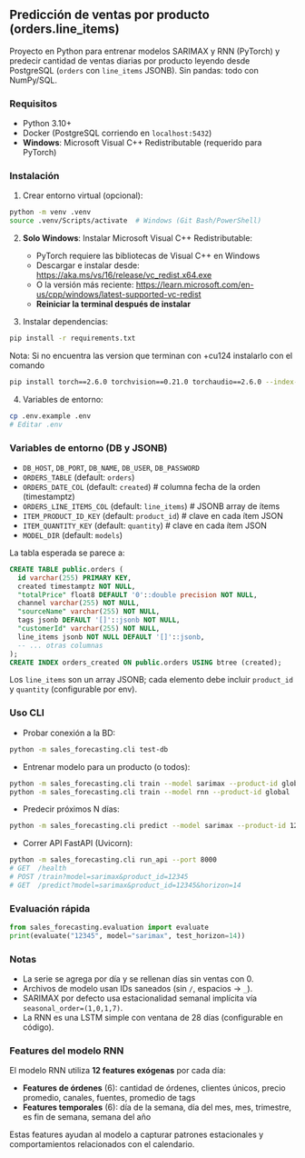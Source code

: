 ## Predicción de ventas por producto (orders.line_items)

Proyecto en Python para entrenar modelos SARIMAX y RNN (PyTorch) y predecir cantidad de ventas diarias por producto leyendo desde PostgreSQL (`orders` con `line_items` JSONB). Sin pandas: todo con NumPy/SQL.

### Requisitos
- Python 3.10+
- Docker (PostgreSQL corriendo en `localhost:5432`)
- **Windows**: Microsoft Visual C++ Redistributable (requerido para PyTorch)

### Instalación
1. Crear entorno virtual (opcional):
```bash
python -m venv .venv
source .venv/Scripts/activate  # Windows (Git Bash/PowerShell)
```
2. **Solo Windows**: Instalar Microsoft Visual C++ Redistributable:
   - PyTorch requiere las bibliotecas de Visual C++ en Windows
   - Descargar e instalar desde: https://aka.ms/vs/16/release/vc_redist.x64.exe
   - O la versión más reciente: https://learn.microsoft.com/en-us/cpp/windows/latest-supported-vc-redist
   - **Reiniciar la terminal después de instalar**

3. Instalar dependencias:
```bash
pip install -r requirements.txt
```
Nota: Si no encuentra las version que terminan con +cu124 instalarlo con el comando
```bash
pip install torch==2.6.0 torchvision==0.21.0 torchaudio==2.6.0 --index-url https://download.pytorch.org/whl/cu124
```

4. Variables de entorno:
```bash
cp .env.example .env
# Editar .env
```

### Variables de entorno (DB y JSONB)
- `DB_HOST`, `DB_PORT`, `DB_NAME`, `DB_USER`, `DB_PASSWORD`
- `ORDERS_TABLE` (default: `orders`)
- `ORDERS_DATE_COL` (default: `created`)  # columna fecha de la orden (timestamptz)
- `ORDERS_LINE_ITEMS_COL` (default: `line_items`)  # JSONB array de ítems
- `ITEM_PRODUCT_ID_KEY` (default: `product_id`)  # clave en cada ítem JSON
- `ITEM_QUANTITY_KEY` (default: `quantity`)  # clave en cada ítem JSON
- `MODEL_DIR` (default: `models`)

La tabla esperada se parece a:
```sql
CREATE TABLE public.orders (
  id varchar(255) PRIMARY KEY,
  created timestamptz NOT NULL,
  "totalPrice" float8 DEFAULT '0'::double precision NOT NULL,
  channel varchar(255) NOT NULL,
  "sourceName" varchar(255) NOT NULL,
  tags jsonb DEFAULT '[]'::jsonb NOT NULL,
  "customerId" varchar(255) NOT NULL,
  line_items jsonb NOT NULL DEFAULT '[]'::jsonb,
  -- ... otras columnas
);
CREATE INDEX orders_created ON public.orders USING btree (created);
```

Los `line_items` son un array JSONB; cada elemento debe incluir `product_id` y `quantity` (configurable por env).

### Uso CLI
- Probar conexión a la BD:
```bash
python -m sales_forecasting.cli test-db
```
- Entrenar modelo para un producto (o todos):
```bash
python -m sales_forecasting.cli train --model sarimax --product-id global
python -m sales_forecasting.cli train --model rnn --product-id global
```
- Predecir próximos N días:
```bash
python -m sales_forecasting.cli predict --model sarimax --product-id 12345 --horizon 14
```
- Correr API FastAPI (Uvicorn):
```bash
python -m sales_forecasting.cli run_api --port 8000
# GET  /health
# POST /train?model=sarimax&product_id=12345
# GET  /predict?model=sarimax&product_id=12345&horizon=14
```

### Evaluación rápida
```python
from sales_forecasting.evaluation import evaluate
print(evaluate("12345", model="sarimax", test_horizon=14))
```

### Notas
- La serie se agrega por día y se rellenan días sin ventas con 0.
- Archivos de modelo usan IDs saneados (sin `/`, espacios → `_`).
- SARIMAX por defecto usa estacionalidad semanal implícita vía `seasonal_order=(1,0,1,7)`.
- La RNN es una LSTM simple con ventana de 28 días (configurable en código).

### Features del modelo RNN
El modelo RNN utiliza **12 features exógenas** por cada día:
- **Features de órdenes** (6): cantidad de órdenes, clientes únicos, precio promedio, canales, fuentes, promedio de tags
- **Features temporales** (6): día de la semana, día del mes, mes, trimestre, es fin de semana, semana del año

Estas features ayudan al modelo a capturar patrones estacionales y comportamientos relacionados con el calendario.
